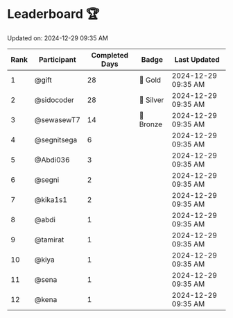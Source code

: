 # Leaderboard 🏆

Updated on: 2024-12-29 09:35 AM

| Rank | Participant       | Completed Days | Badge      | Last Updated         |
|------|-------------------|----------------|------------|----------------------|
| 1    | @gift             | 28             | 🏅 Gold     | 2024-12-29 09:35 AM |
| 2    | @sidocoder        | 28             | 🥈 Silver   | 2024-12-29 09:35 AM |
| 3    | @sewasewT7        | 14             | 🥉 Bronze   | 2024-12-29 09:35 AM |
| 4    | @segnitsega       | 6              |            | 2024-12-29 09:35 AM |
| 5    | @Abdi036          | 3              |            | 2024-12-29 09:35 AM |
| 6    | @segni            | 2              |            | 2024-12-29 09:35 AM |
| 7    | @kika1s1          | 2              |            | 2024-12-29 09:35 AM |
| 8    | @abdi             | 1              |            | 2024-12-29 09:35 AM |
| 9    | @tamirat          | 1              |            | 2024-12-29 09:35 AM |
| 10   | @kiya             | 1              |            | 2024-12-29 09:35 AM |
| 11   | @sena             | 1              |            | 2024-12-29 09:35 AM |
| 12   | @kena             | 1              |            | 2024-12-29 09:35 AM |
